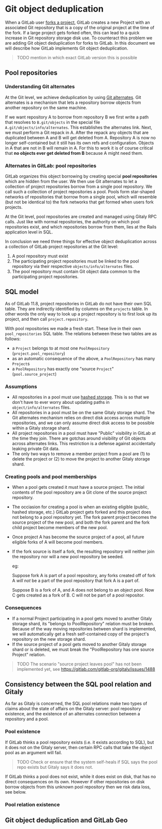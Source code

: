 # Git object deduplication

When a GitLab user [forks a project](../workflow/forking_workflow.md),
GitLab creates a new Project with an associated Git repository that is a
copy of the original project at the time of the fork. If a large project
gets forked often, this can lead to a quick increase in Git repository
storage disk use. To counteract this problem we are adding Git object
deduplication for forks to GitLab. In this document we will describe how
GitLab implements Git object deduplication.

> TODO mention in which exact GitLab version this is possible

## Pool repositories

### Understanding Git alternates

At the Git level, we achieve deduplication by using [Git
alternates](https://git-scm.com/docs/gitrepository-layout#gitrepository-layout-objects).
Git alternates is a mechanism that lets a repository borrow objects from
another repository on the same machine.

If we want repository A to borrow from repository B we first write a
path that resolves to `B.git/objects` in the special file
`A.git/objects/info/alternates`. This establishes the alternates link.
Next, we must perform a Git repack in A. After the repack any objects
that are duplicated between A and B will get deleted from A. Repository
A is now no longer self-contained but it still has its own refs and
configuration. Objects in A that are not in B will remain in A. For this
to work it is of course critical that **no objects ever get deleted from
B** because A might need them.

### Alternates in GitLab: pool repositories

GitLab organizes this object borrowing by creating special **pool
repositories** which are hidden from the user. We then use Git
alternates to let a collection of project repositories borrow from a
single pool repository. We call such a collection of project
repositories a pool. Pools form star-shaped networks of repositories
that borrow from a single pool, which will resemble (but not be
identical to) the fork networks that get formed when users fork
projects.

At the Git level, pool repositories are created and managed using Gitaly
RPC calls. Just like with normal repositories, the authority on which
pool repositories exist, and which repositories borrow from them, lies
at the Rails application level in SQL.

In conclusion we need three things for effective object deduplication
across a collection of GitLab project repositories at the Git level:

1.  A pool repository must exist
2.  The participating project repositories must be linked to the pool
    repository via their respective `objects/info/alternates` files.
3.  The pool repository must contain Git object data common to the
    participating project repositories.

## SQL model

As of GitLab 11.8, project repositories in GitLab do not have their own
SQL table. They are indirectly identified by columns on the `projects`
table. In other words the only way to look up a project repository is to
first look up its project, and then call `project.repository`.

With pool repositories we made a fresh start. These live in their own
`pool_repositories` SQL table. The relations between these two tables
are as follows:

-   a `Project` belongs to at most one `PoolRepository`
    (`project.pool_repository`)
-   as an automatic consequence of the above, a `PoolRepository` has
    many `Project`s
-   a `PoolRepository` has exactly one "source `Project`"
    (`pool.source_project`)

### Assumptions

-   All repositories in a pool must use [hashed
    storage](../administration/repository_storage_types.md). This is so
    that we don't have to ever worry about updating paths in
    `object/info/alternates` files.
-   All repositories in a pool must be on the same Gitaly storage shard.
    The Git alternates mechanism relies on direct disk access across
    multiple repositories, and we can only assume direct disk access to
    be possible within a Gitaly storage shard.
-   All project repositories in a pool must have "Public" visibility in
    GitLab at the time they join. There are gotchas around visibility of
    Git objects across alternates links. This restriction is a defense
    against accidentally leaking private Git data.
-   The only two ways to remove a member project from a pool are (1) to
    delete the project or (2) to move the project to another Gitaly
    storage shard.

### Creating pools and pool memberships

-   When a pool gets created it must have a source project. The initial
    contents of the pool repository are a Git clone of the source
    project repository.
-   The occiasion for creating a pool is when an existing eligible
    (public, hashed storage, etc.) GitLab project gets forked and this
    project does not belong to a pool repository yet. The fork parent
    project becomes the source project of the new pool, and both the
    fork parent and the fork child project become members of the new
    pool.
-   Once project A has become the source project of a pool, all future
    eligible forks of A will become pool members.
-   If the fork source is itself a fork, the resulting repository will neither
    join the repository nor will a new pool repository be seeded.

    eg:

    Suppose fork A is part of a pool repository, any forks created off of fork A
    *will not* be a part of the pool repository that fork A is a part of.

    Suppose B is a fork of A, and A does not belong to an object
    pool. Now C gets created as a fork of B. C will not be part of a
    pool repositor.

### Consequences

-   If a normal Project participating in a pool gets moved to another
    Gitaly storage shard, its "belongs to PoolRepository" relation must
    be broken. Because of the way moving repositories between shard is
    implemented, we will automatically get a fresh self-contained copy
    of the project's repository on the new storage shard.
-   If the source project of a pool gets moved to another Gitaly storage
    shard or is deleted, we must break the "PoolRepository has one
    source Project" relation.

> TODO The scenario "source project leaves pool" has not been
> implemented yet, see https://gitlab.com/gitlab-org/gitaly/issues/1488

## Consistency between the SQL pool relation and Gitaly

As far as Gitaly is concerned, the SQL pool relations make two types of
claims about the state of affairs on the Gitaly server: pool repository
existence, and the existence of an alternates connection between a
repository and a pool.

### Pool existence

If GitLab thinks a pool repository exists (i.e. it exists according to
SQL), but it does not on the Gitaly server, then certain RPC calls that
take the object pool as an argument will fail.

> TODO Check or ensure that the system self-heals if SQL says the pool
> repo exists but Gitaly says it does not.

If GitLab thinks a pool does not exist, while it does exist on disk,
that has no direct consequences on its own. However if other
repositories on disk borrow objects from this unknown pool repository
then we risk data loss, see below.

### Pool relation existence

## Git object deduplication and GitLab Geo

